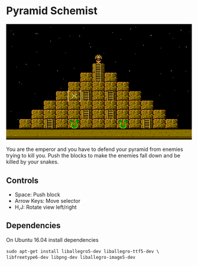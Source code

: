 # Pyramid Schemist 

![Screenshot](screenshot.png?raw=true)

You are the emperor and you have to defend your pyramid from enemies
trying to kill you. Push the blocks to make the enemies fall down and
be killed by your snakes.

## Controls
* Space: Push block
* Arrow Keys: Move selector
* H,J: Rotate view left/right

## Dependencies
On Ubuntu 16.04 install dependencies

```
sudo apt-get install liballegro5-dev liballegro-ttf5-dev \
libfreetype6-dev libpng-dev liballegro-image5-dev
```
